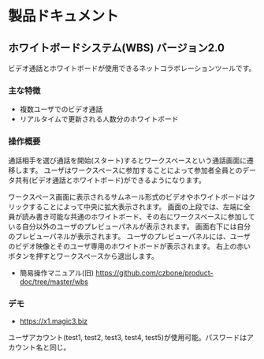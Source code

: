 # 製品ドキュメント

## ホワイトボードシステム(WBS) バージョン2.0

ビデオ通話とホワイトボードが使用できるネットコラボレーションツールです。

### 主な特徴

- 複数ユーザでのビデオ通話
- リアルタイムで更新される人数分のホワイトボード

### 操作概要

通話相手を選び通話を開始(スタート)するとワークスペースという通話画面に遷移します。
ユーザはワークスペースに参加することによって参加者全員とのデータ共有(ビデオ通話とホワイトボード)ができるようになります。

ワークスペース画面に表示されるサムネール形式のビデオやホワイトボードはクリックすることによって中央に拡大表示されます。
画面の上段では、左端に全員が読み書き可能な共通のホワイトボード、その右にワークスペースに参加している自分以外のユーザのプレビューパネルが表示されます。
画面右下には自分のプレビューパネルが表示されます。
ユーザのプレビューパネルには、ユーザのビデオ映像とそのユーザ専用のホワイトボードが表示されます。
右上の赤いボタンを押すとワークスペースから退出します。


- 簡易操作マニュアル(旧) https://github.com/czbone/product-doc/tree/master/wbs

### デモ

- https://x1.magic3.biz

ユーザアカウント(test1, test2, test3, test4, test5)が使用可能。パスワードはアカウント名と同じ。
